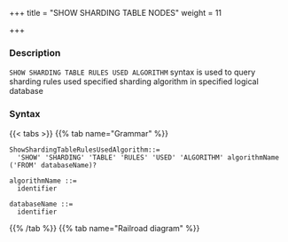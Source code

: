 +++
title = "SHOW SHARDING TABLE NODES"
weight = 11

+++

### Description

`SHOW SHARDING TABLE RULES USED ALGORITHM` syntax is used to query sharding rules used specified sharding algorithm in specified logical database

### Syntax

{{< tabs >}}
{{% tab name="Grammar" %}}
```
ShowShardingTableRulesUsedAlgorithm::=
  'SHOW' 'SHARDING' 'TABLE' 'RULES' 'USED' 'ALGORITHM' algorithmName ('FROM' databaseName)?

algorithmName ::=
  identifier

databaseName ::=
  identifier
```
{{% /tab %}}
{{% tab name="Railroad diagram" %}}
<iframe frameborder="0" name="diagram" id="diagram" width="100%" height="100%"></iframe>
{{% /tab %}}
{{< /tabs >}}


### Supplement

- When databaseName is not specified, the default is the currently used DATABASE. If DATABASE is not used, No database selected will be prompted.

### Return value description

| Columns     | Descriptions       |
| ------------| -------------------|
| type        | Sharding rule type |
| name        | Sharding rule name |

### Example

- Query sharding table rules for the specified sharding algorithm in spicified logical database

```sql
SHOW SHARDING TABLE RULES USED ALGORITHM table_inline FROM test1;
```

```sql
mysql> SHOW SHARDING TABLE RULES USED ALGORITHM table_inline FROM test1;
+-------+--------------+
| type  | name         |
+-------+--------------+
| table | t_order_item |
+-------+--------------+
1 row in set (0.00 sec)
```

- Query sharding table rules for specified sharding algorithm in the current logical database

```sql
SHOW SHARDING TABLE RULES USED ALGORITHM table_inline;
```

```sql
mysql> SHOW SHARDING TABLE RULES USED ALGORITHM table_inline;
+-------+--------------+
| type  | name         |
+-------+--------------+
| table | t_order_item |
+-------+--------------+
1 row in set (0.01 sec)
```

### Reserved word

`SHOW`, `SHARDING`, `TABLE`, `RULES`, `USED`, `ALGORITHM`, `FROM`

### Related links

- [Reserved word](/en/reference/distsql/syntax/reserved-word/)
